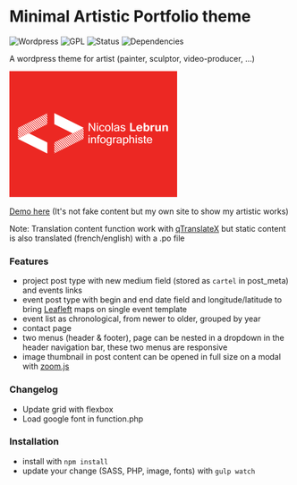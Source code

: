 # Minimal Artistic Portfolio theme 
![Wordpress](https://img.shields.io/wordpress/v/akismet.svg)
![GPL](https://img.shields.io/aur/license/yaourt.svg)
![Status](https://img.shields.io/pypi/status/Django.svg)
![Dependencies](https://img.shields.io/versioneye/d/ruby/rails.svg)


A wordpress theme for artist (painter, sculptor, video-producer, ...)


![theme screenshot Nicolas Lebrun logo](https://raw.githubusercontent.com/nclslbrn/Minimal-artist-portfolio/master/screenshot.png)


[Demo here](https://nicolas-lebrun.fr/) (It's not fake content but my own site to show my artistic works)


Note: Translation content function work with [qTranslateX](https://wordpress.org/plugins/qtranslate-x/) but static content is also translated (french/english) with a .po file

### Features
- project post type with new medium field (stored as `cartel` in post_meta) and events links
- event post type with begin and end date field and longitude/latitude to bring [Leafleft](https://github.com/Leaflet/Leaflet) maps on single event template
- event list as chronological, from newer to older, grouped by year
- contact page
- two menus (header & footer), page can be nested in a dropdown in the header navigation bar, these two menus are responsive
- image thumbnail in post content can be opened in full size on a modal with [zoom.js](https://github.com/fat/zoom.js)


### Changelog
- Update grid with flexbox
- Load google font in function.php

### Installation
- install with `npm install`
- update your change (SASS, PHP, image, fonts) with `gulp watch`
